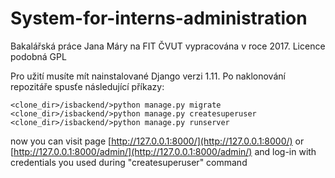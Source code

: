 # System-for-interns-administration
Bakalářská práce Jana Máry na FIT ČVUT vypracována v roce 2017. Licence podobná GPL

Pro užití musíte mít nainstalované Django verzi 1.11.
Po naklonování repozitáře spusťe následující příkazy:

```
<clone_dir>/isbackend/>python manage.py migrate
<clone_dir>/isbackend/>python manage.py createsuperuser
<clone_dir>/isbackend/>python manage.py runserver
```
now you can visit page [http://127.0.0.1:8000/](http://127.0.0.1:8000/) or [http://127.0.0.1:8000/admin/](http://127.0.0.1:8000/admin/) and log-in with credentials you used during "createsuperuser" command

